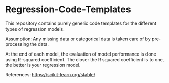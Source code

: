 # Regression-Code-Templates
This repository contains purely generic code templates for the different types of regression models.

Assumption: Any missing data or categorical data is taken care of by pre-processing the data.

At the end of each model, the evaluation of model performance is done using R-squared coefficient. The closer the R squared coefficient is to one, the better is your regression model.

References: https://scikit-learn.org/stable/
